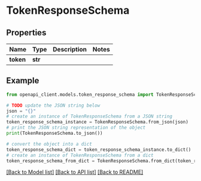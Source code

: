 # TokenResponseSchema


## Properties

Name | Type | Description | Notes
------------ | ------------- | ------------- | -------------
**token** | **str** |  | 

## Example

```python
from openapi_client.models.token_response_schema import TokenResponseSchema

# TODO update the JSON string below
json = "{}"
# create an instance of TokenResponseSchema from a JSON string
token_response_schema_instance = TokenResponseSchema.from_json(json)
# print the JSON string representation of the object
print(TokenResponseSchema.to_json())

# convert the object into a dict
token_response_schema_dict = token_response_schema_instance.to_dict()
# create an instance of TokenResponseSchema from a dict
token_response_schema_from_dict = TokenResponseSchema.from_dict(token_response_schema_dict)
```
[[Back to Model list]](../README.md#documentation-for-models) [[Back to API list]](../README.md#documentation-for-api-endpoints) [[Back to README]](../README.md)


